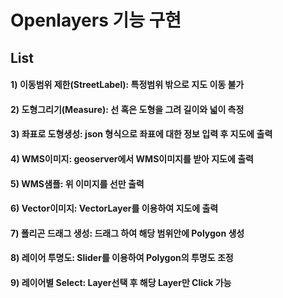 # Openlayers 기능 구현

## List

#### 1) 이동범위 제한(StreetLabel): 특정범위 밖으로 지도 이동 불가

#### 2) 도형그리기(Measure): 선 혹은 도형을 그려 길이와 넓이 측정

#### 3) 좌표로 도형생성: json 형식으로 좌표에 대한 정보 입력 후 지도에 출력

#### 4) WMS이미지: geoserver에서 WMS이미지를 받아 지도에 출력

#### 5) WMS샘플: 위 이미지를 선만 출력

#### 6) Vector이미지: VectorLayer를 이용하여 지도에 출력

#### 7) 폴리곤 드래그 생성: 드래그 하여 해당 범위안에 Polygon 생성

#### 8) 레이어 투명도: Slider를 이용하여 Polygon의 투명도 조정

#### 9) 레이어별 Select: Layer선택 후 해당 Layer만 Click 가능
